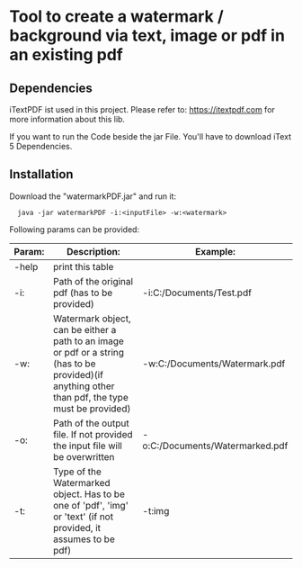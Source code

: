 # Tool to create a watermark / background via text, image or pdf in an existing pdf

## Dependencies

iTextPDF ist used in this project.
Please refer to: https://itextpdf.com for more information about this lib.

If you want to run the Code beside the jar File. You'll have to download iText 5 Dependencies.

## Installation

Download the "watermarkPDF.jar" and run it:

```
  java -jar watermarkPDF -i:<inputFile> -w:<watermark>
```

Following params can be provided:

|Param:|Description:|Example:|
|----|----|----|
|-help|print this table||
|-i:|Path of the original pdf (has to be provided)|-i:C:/Documents/Test.pdf|
|-w:|Watermark object, can be either a path to an image or pdf or a string (has to be provided)(if anything other than pdf, the type must be provided)|-w:C:/Documents/Watermark.pdf|
|-o:|Path of the output file. If not provided the input file will be overwritten|-o:C:/Documents/Watermarked.pdf|
|-t:|Type of the Watermarked object. Has to be one of 'pdf', 'img' or 'text' (if not provided, it assumes to be pdf)|-t:img|
